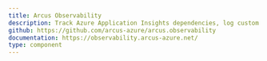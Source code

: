 ```yaml
---
title: Arcus Observability
description: Track Azure Application Insights dependencies, log custom metrics, and log multi-dimensional telemetry data via the common ILogger infrastructure.
github: https://github.com/arcus-azure/arcus.observability
documentation: https://observability.arcus-azure.net/
type: component
---
```

